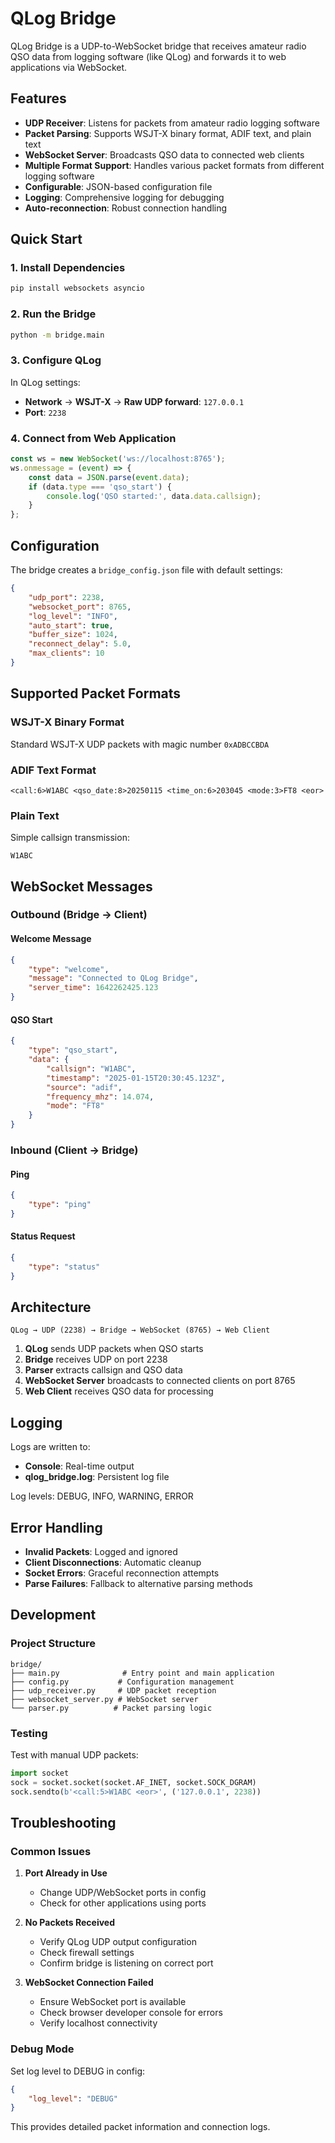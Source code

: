 # QLog Bridge

QLog Bridge is a UDP-to-WebSocket bridge that receives amateur radio QSO data from logging software (like QLog) and forwards it to web applications via WebSocket.

## Features

- **UDP Receiver**: Listens for packets from amateur radio logging software
- **Packet Parsing**: Supports WSJT-X binary format, ADIF text, and plain text
- **WebSocket Server**: Broadcasts QSO data to connected web clients
- **Multiple Format Support**: Handles various packet formats from different logging software
- **Configurable**: JSON-based configuration file
- **Logging**: Comprehensive logging for debugging
- **Auto-reconnection**: Robust connection handling

## Quick Start

### 1. Install Dependencies

```bash
pip install websockets asyncio
```

### 2. Run the Bridge

```bash
python -m bridge.main
```

### 3. Configure QLog

In QLog settings:
- **Network** → **WSJT-X** → **Raw UDP forward**: `127.0.0.1`
- **Port**: `2238`

### 4. Connect from Web Application

```javascript
const ws = new WebSocket('ws://localhost:8765');
ws.onmessage = (event) => {
    const data = JSON.parse(event.data);
    if (data.type === 'qso_start') {
        console.log('QSO started:', data.data.callsign);
    }
};
```

## Configuration

The bridge creates a `bridge_config.json` file with default settings:

```json
{
    "udp_port": 2238,
    "websocket_port": 8765,
    "log_level": "INFO",
    "auto_start": true,
    "buffer_size": 1024,
    "reconnect_delay": 5.0,
    "max_clients": 10
}
```

## Supported Packet Formats

### WSJT-X Binary Format
Standard WSJT-X UDP packets with magic number `0xADBCCBDA`

### ADIF Text Format
```
<call:6>W1ABC <qso_date:8>20250115 <time_on:6>203045 <mode:3>FT8 <eor>
```

### Plain Text
Simple callsign transmission:
```
W1ABC
```

## WebSocket Messages

### Outbound (Bridge → Client)

#### Welcome Message
```json
{
    "type": "welcome",
    "message": "Connected to QLog Bridge",
    "server_time": 1642262425.123
}
```

#### QSO Start
```json
{
    "type": "qso_start",
    "data": {
        "callsign": "W1ABC",
        "timestamp": "2025-01-15T20:30:45.123Z",
        "source": "adif",
        "frequency_mhz": 14.074,
        "mode": "FT8"
    }
}
```

### Inbound (Client → Bridge)

#### Ping
```json
{
    "type": "ping"
}
```

#### Status Request
```json
{
    "type": "status"
}
```

## Architecture

```
QLog → UDP (2238) → Bridge → WebSocket (8765) → Web Client
```

1. **QLog** sends UDP packets when QSO starts
2. **Bridge** receives UDP on port 2238
3. **Parser** extracts callsign and QSO data
4. **WebSocket Server** broadcasts to connected clients on port 8765
5. **Web Client** receives QSO data for processing

## Logging

Logs are written to:
- **Console**: Real-time output
- **qlog_bridge.log**: Persistent log file

Log levels: DEBUG, INFO, WARNING, ERROR

## Error Handling

- **Invalid Packets**: Logged and ignored
- **Client Disconnections**: Automatic cleanup
- **Socket Errors**: Graceful reconnection attempts
- **Parse Failures**: Fallback to alternative parsing methods

## Development

### Project Structure
```
bridge/
├── main.py              # Entry point and main application
├── config.py           # Configuration management
├── udp_receiver.py     # UDP packet reception
├── websocket_server.py # WebSocket server
└── parser.py          # Packet parsing logic
```

### Testing

Test with manual UDP packets:
```python
import socket
sock = socket.socket(socket.AF_INET, socket.SOCK_DGRAM)
sock.sendto(b'<call:5>W1ABC <eor>', ('127.0.0.1', 2238))
```

## Troubleshooting

### Common Issues

1. **Port Already in Use**
   - Change UDP/WebSocket ports in config
   - Check for other applications using ports

2. **No Packets Received**
   - Verify QLog UDP output configuration
   - Check firewall settings
   - Confirm bridge is listening on correct port

3. **WebSocket Connection Failed**
   - Ensure WebSocket port is available
   - Check browser developer console for errors
   - Verify localhost connectivity

### Debug Mode

Set log level to DEBUG in config:
```json
{
    "log_level": "DEBUG"
}
```

This provides detailed packet information and connection logs.
